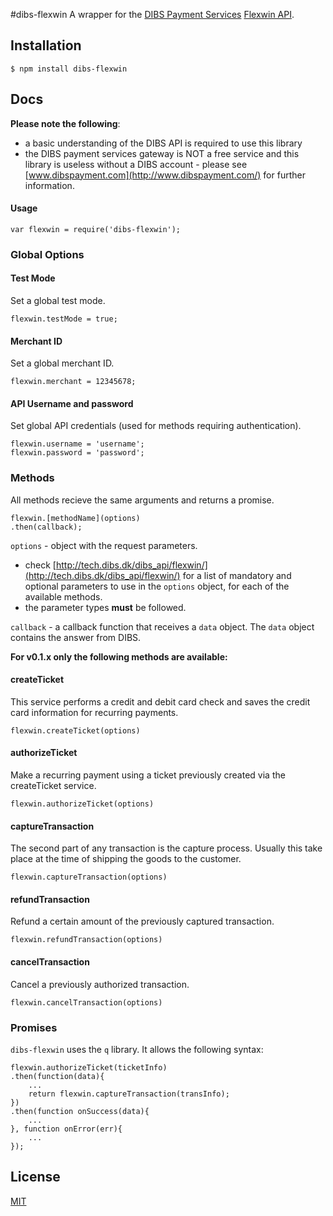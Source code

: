 #dibs-flexwin
A wrapper for the [DIBS Payment Services](http://www.dibspayment.com/) [Flexwin API](http://tech.dibs.dk/dibs_api/flexwin/).

## Installation

```
$ npm install dibs-flexwin
```

## Docs

**Please note the following**:

 - a basic understanding of the DIBS API is required to use this library
 - the DIBS payment services gateway is NOT a free service and this library is useless
  without a DIBS account - please see [www.dibspayment.com](http://www.dibspayment.com/) for further information.

#### Usage

```
var flexwin = require('dibs-flexwin');
```

### Global Options

#### Test Mode
Set a global test mode.

```
flexwin.testMode = true;
```

#### Merchant ID
Set a global merchant ID.

```
flexwin.merchant = 12345678;
```


#### API Username and password
Set global API credentials (used for methods requiring authentication).

```
flexwin.username = 'username';
flexwin.password = 'password';
```

### Methods

All methods recieve the same arguments and returns a promise.

```
flexwin.[methodName](options)
.then(callback);
```

`options` - object with the request parameters.

 * check [http://tech.dibs.dk/dibs_api/flexwin/](http://tech.dibs.dk/dibs_api/flexwin/) for a list of mandatory and optional parameters to use in the `options` object, for each of the available methods.
 * the parameter types **must** be followed.

`callback` - a callback function that receives a `data` object. The `data` object contains the answer from DIBS.

**For v0.1.x only the following methods are available:**

#### createTicket
This service performs a credit and debit card check and saves the credit card information for recurring payments.

```
flexwin.createTicket(options)
```

#### authorizeTicket
Make a recurring payment using a ticket previously created via the createTicket service.

```
flexwin.authorizeTicket(options)
```

#### captureTransaction
The second part of any transaction is the capture process. Usually this take place at the time of shipping the goods to the customer.

```
flexwin.captureTransaction(options)
```

#### refundTransaction
Refund a certain amount of the previously captured transaction.

```
flexwin.refundTransaction(options)
```

#### cancelTransaction
Cancel a previously authorized transaction.

```
flexwin.cancelTransaction(options)
```

### Promises
`dibs-flexwin` uses the `q` library. It allows the following syntax:

```
flexwin.authorizeTicket(ticketInfo)
.then(function(data){
	...
	return flexwin.captureTransaction(transInfo);
})
.then(function onSuccess(data){
	...
}, function onError(err){
	...
});
```
## License

[MIT](https://github.com/front/dibs/blob/master/LICENSE)
